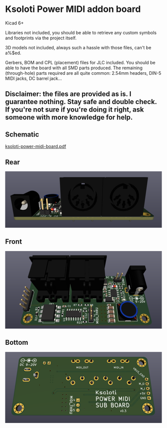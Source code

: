 # Ksoloti Power MIDI addon board


Kicad 6+


Libraries not included, you should be able to retrieve any custom symbols and footprints via the project itself.


3D models not included, always such a hassle with those files, can't be a%$ed.


Gerbers, BOM and CPL (placement) files for JLC included. You should be able to have the board with all SMD parts produced. The remaining (through-hole) parts required are all quite common: 2.54mm headers, DIN-5 MIDI jacks, DC barrel jack...

## Disclaimer: the files are provided as is. I guarantee nothing. Stay safe and double check. If you're not sure if you're doing it right, ask someone with more knowledge for help.

## Schematic
[ksoloti-power-midi-board.pdf](ksoloti-power-midi-board.pdf)


## Rear
![3d image](img/ksoloti-power-midi-board-rear.png)


## Front
![3d image](img/ksoloti-power-midi-board-front.png)


## Bottom
![3d image](img/ksoloti-power-midi-board-bottom.png)
